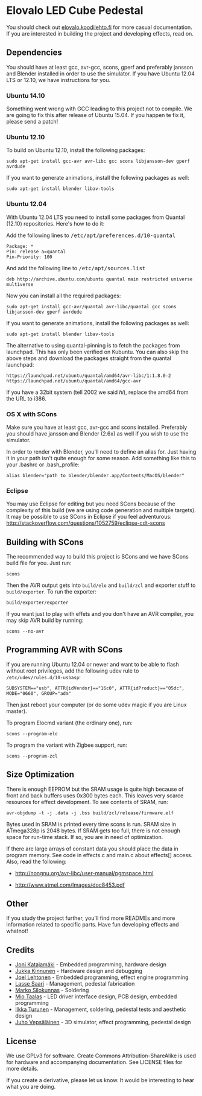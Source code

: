 <!-- -*- mode: markdown; coding: utf-8 -*- -->

# Elovalo LED Cube Pedestal

You should check out [elovalo.koodilehto.fi](http://elovalo.koodilehto.fi/) for more casual documentation. If you are interested in building the project and developing effects, read on.

## Dependencies

You should have at least gcc, avr-gcc, scons, gperf and preferably
jansson and Blender installed in order to use the simulator. If you
have Ubuntu 12.04 LTS or 12.10, we have instructions for you.

### Ubuntu 14.10

Something went wrong with GCC leading to this project not to compile. We are going to fix this after release of Ubuntu 15.04. If you happen te fix it, please send a patch!

### Ubuntu 12.10

To build on Ubuntu 12.10, install the following packages:

    sudo apt-get install gcc-avr avr-libc gcc scons libjansson-dev gperf avrdude

If you want to generate animations, install the following packages as well:

    sudo apt-get install blender libav-tools

### Ubuntu 12.04

With Ubuntu 12.04 LTS you need to install some packages from Quantal (12.10)
repositories. Here's how to do it:

Add the following lines to <tt>/etc/apt/preferences.d/10-quantal</tt>

    Package: *
    Pin: release a=quantal
    Pin-Priority: 100

And add the following line to <tt>/etc/apt/sources.list</tt>

    deb http://archive.ubuntu.com/ubuntu quantal main restricted universe multiverse

Now you can install all the required packages:

    sudo apt-get install gcc-avr/quantal avr-libc/quantal gcc scons libjansson-dev gperf avrdude

If you want to generate animations, install the following packages as well:

    sudo apt-get install blender libav-tools

The alternative to using quantal-pinning is to fetch the packages from
launchpad. This has only been verified on Kubuntu. You can also skip
the above steps and download the packages straight from the quantal
launchpad:
	
	https://launchpad.net/ubuntu/quantal/amd64/avr-libc/1:1.8.0-2
	https://launchpad.net/ubuntu/quantal/amd64/gcc-avr

If you have a 32bit system (tell 2002 we said *hi*), replace the amd64
from the URL to i386.

### OS X with SCons

Make sure you have at least gcc, avr-gcc and scons
installed. Preferably you should have jansson and Blender (2.6x) as
well if you wish to use the simulator.

In order to render with Blender, you'll need to define an alias
for. Just having it in your path isn't quite enough for some
reason. Add something like this to your .bashrc or .bash\_profile:

    alias blender="path to blender/blender.app/Contents/MacOS/blender"

### Eclipse 

You may use Eclipse for editing but you need SCons because of the complexity of this build (we are using code generation and multiple targets). It may be possible to use SCons in Eclipse if you feel adventurous:
http://stackoverflow.com/questions/1052759/eclipse-cdt-scons

## Building with SCons

The recommended way to build this project is SCons and we have
SCons build file for you. Just run:

    scons

Then the AVR output gets into `build/elo` and `build/zcl` and exporter
stuff to `build/exporter`. To run the exporter:

    build/exporter/exporter

If you want just to play with effets and you don't have an AVR compiler,
you may skip AVR build by running:

    scons --no-avr

## Programming AVR with SCons

If you are running Ubuntu 12.04 or newer and want to be able to flash without
root privileges, add the following udev rule to `/etc/udev/rules.d/10-usbasp`:

    SUBSYSTEM=="usb", ATTR{idVendor}=="16c0", ATTR{idProduct}=="05dc", MODE="0660", GROUP="adm"

Then just reboot your computer (or do some udev magic if you are Linux master).

To program Elocmd variant (the ordinary one), run:

    scons --program-elo
	
To program the variant with Zigbee support, run:

    scons --program-zcl

## Size Optimization

There is enough EEPROM but the SRAM usage is quite high because of
front and back buffers uses 0x300 bytes each. This leaves very scarce
resources for effect development. To see contents of SRAM, run:

    avr-objdump -t -j .data -j .bss build/zcl/release/firmware.elf

Bytes used in SRAM is printed every time scons is run. SRAM size in
ATmega328p is 2048 bytes. If SRAM gets too full, there is not enough
space for run-time stack. If so, you are in need of optimization.

If there are large arrays of constant data you should place the data
in program memory. See code in effects.c and main.c about effects[]
access. Also, read the following:

- http://nongnu.org/avr-libc/user-manual/pgmspace.html

- http://www.atmel.com/Images/doc8453.pdf

## Other

If you study the project further, you'll find more READMEs and more information related to specific parts. Have fun developing effects and whatnot!

## Credits

* [Joni Katajamäki](https://github.com/katis) - Embedded programming, hardware design 
* [Jukka Kinnunen](https://github.com/resutoor) - Hardware design and debugging
* [Joel Lehtonen](https://github.com/Zouppen/) - Embedded programming, effect engine programming
* [Lasse Saari](https://github.com/lassesaari) - Management, pedestal fabrication
* [Marko Silokunnas](https://github.com/marant) - Soldering
* [Mio Taalas](https://github.com/mtaalas/) - LED driver interface design, PCB design,
  embedded programming
* [Ilkka Turunen](https://github.com/ile2/) - Management, soldering, pedestal
  tests and aesthetic design
* [Juho Vepsäläinen](https://github.com/bebraw/) - 3D simulator, effect programming, pedestal
  design

## License

We use GPLv3 for software. Create Commons Attribution-ShareAlike is used for hardware and accompanying documentation. See LICENSE files for more details.

If you create a derivative, please let us know. It would be interesting to hear what you are doing.
